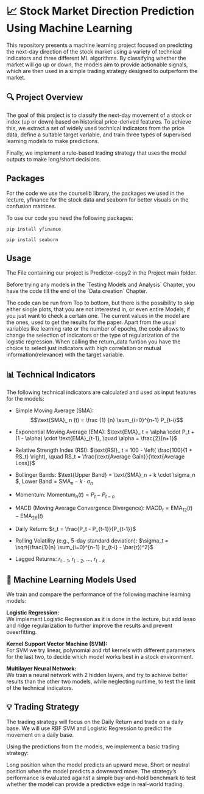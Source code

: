 # 📈 Stock Market Direction Prediction Using Machine Learning

This repository presents a machine learning project focused on predicting the next-day direction of the stock market using a variety of technical indicators and three different ML algorithms. By classifying whether the market will go up or down, the models aim to provide actionable signals, which are then used in a simple trading strategy designed to outperform the market.

## 🔍 Project Overview

The goal of this project is to classify the next-day movement of a stock or index (up or down) based on historical price-derived features. To achieve this, we extract a set of widely used technical indicators from the price data, define a suitable target variable, and train three types of supervised learning models to make predictions.

Finally, we implement a rule-based trading strategy that uses the model outputs to make long/short decisions.

## Packages

For the code we use the courselib library, the packages we used in the lecture, yfinance for the stock data and seaborn for better visuals on the confusion matrices.

To use our code you need the following packages:
```setup
pip install yfinance
```
```setup
pip install seaborn
```

## Usage

The File containing our project is Predictor-copy2 in the Project main folder.

Before trying any models in the ´Testing Models and Analysis´ Chapter, you have the code till the end of the ´Data creation´ Chapter. 

The code can be run from Top to bottom, but there is the possibility to skip either single plots, that you are not interested in, or even entire Models, if you just want to check a certain one. The current values in the model are the ones, used to get the results for the paper. Apart from the usual variables like learning rate or the number of epochs, the code allows to change the selection of indicators or the type of regularization of the logistic regression. When calling the return_data funtion you have the choice to select just indicators with high correlation or mutual information(relevance) with the target variable. 

## 📊 Technical Indicators

The following technical indicators are calculated and used as input features for the models:

* Simple Moving Average (SMA): $$\text{SMA}_ n (t) =  \frac {1} {n}  \sum_{i=0}^{n-1} P_{t-i}$$
   
* Exponential Moving Average (EMA): $\text{EMA}_ t = \alpha \cdot P_t + (1 - \alpha) \cdot \text{EMA}_{t-1}, \quad \alpha = \frac{2}{n+1}$

* Relative Strength Index (RSI): $\text{RSI}_ t = 100 - \left( \frac{100}{1 + RS_t} \right), \quad RS_t = \frac{\text{Average Gain}}{\text{Average Loss}}$

* Bollinger Bands: $\text{Upper Band} = \text{SMA}_n + k \cdot \sigma_n $,
$\text{Lower Band} = \text{SMA}_n - k \cdot \sigma_n$

* Momentum: $\text{Momentum}_ n (t) = P_t - P_{t-n}$

* MACD (Moving Average Convergence Divergence): $\text{MACD}_ t = \text{EMA}_ {12}(t) - \text{EMA}_{26}(t)$

* Daily Return: $r_t = \frac{P_t - P_{t-1}}{P_{t-1}}$

* Rolling Volatility (e.g., 5-day standard deviation): $\sigma_t = \sqrt{\frac{1}{n} \sum_{i=0}^{n-1} (r_{t-i} - \bar{r})^2}$

* Lagged Returns: $r_{t-1},\ r_{t-2},\ \ldots,\ r_{t-k}$


## 🤖 Machine Learning Models Used

We train and compare the performance of the following machine learning models:

**Logistic Regression:**  
We implement Logistic Regression as it is done in the lecture, but add lasso and ridge regularization to further improve the results and prevent oveerfitting.   
  
**Kernel Support Vector Machine (SVM):**  
For SVM we try linear, polynomial and rbf kernels with different parameters for the last two, to decide which model works best in a stock environment.
  
**Multilayer Neural Network:**  
We train a neural network with 2 hidden layers, and try to achieve better results than the other two models, while neglecting runtime, to test the limit of the technical indicators.  

## 💡 Trading Strategy
The trading strategy will focus on the Daily Return and trade on a daily base. We will use RBF SVM and Logistic Regression to predict the movement on a daily base. 

Using the predictions from the models, we implement a basic trading strategy:

Long position when the model predicts an upward move.
Short or neutral position when the model predicts a downward move.
The strategy’s performance is evaluated against a simple buy-and-hold benchmark to test whether the model can provide a predictive edge in real-world trading.

